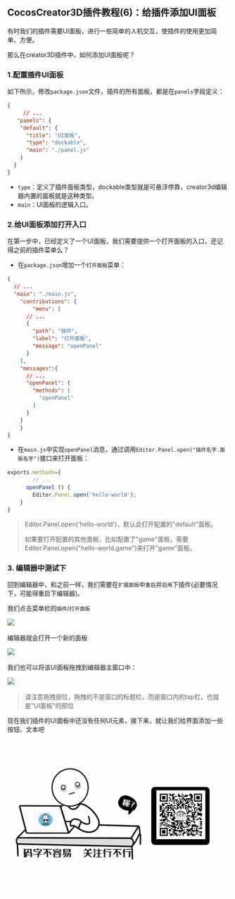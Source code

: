 ## CocosCreator3D插件教程(6)：给插件添加UI面板

有时我们的插件需要UI面板，进行一些简单的人机交互，使插件的使用更加简单、方便。

那么在creator3D插件中，如何添加UI面板呢？

### 1.配置插件UI面板

如下所示，修改`package.json`文件，插件的所有面板，都是在`panels`字段定义：

```json
{
	 // ...
   "panels": {
    "default": {
      "title": "UI面板",
      "type": "dockable",
      "main": "./panel.js"
    }
  }
}
```

- `type`：定义了插件面板类型，dockable类型就是可悬浮停靠，creator3d编辑器内置的面板就是这种类型。
- `main`：UI面板的逻辑入口。

### 2.给UI面板添加打开入口

在第一步中，已经定义了一个UI面板，我们需要提供一个打开面板的入口，还记得之前的插件菜单么？

- 在`package.json`增加一个`打开面板`菜单：

```json
{
  // ...
  "main": "./main.js",
	"contributions": {
		"menu": [
      // ...
      {
        "path": "插件",
        "label": "打开面板",
        "message": "openPanel"
      }
    ],
    "messages":{
      // ...
      "openPanel": {
        "methods": [
          "openPanel"
        ]
      }
    }
	}
}
```

- 在`main.js`中实现`openPanel`消息，通过调用`Editor.Panel.open("插件名字.面板名字")`接口来打开面板：

```javascript
exports.methods={
		// ...
	  openPanel () {
        Editor.Panel.open('hello-world');
    }
}
```

>Editor.Panel.open('hello-world')，默认会打开配置的"default"面板。
>
>如果要打开配置的其他面板，比如配置了"game"面板，需要Editor.Panel.open("hello-world.game")来打开"game"面板。

### 3. 编辑器中测试下

回到编辑器中，和之前一样，我们需要在`扩展面板`中`重启`并`启用`下插件(必要情况下，可能得重启下编辑器)。

我们点击菜单栏的`插件`/`打开面板`

![](image-20201024213714405.png)

编辑器就会打开一个新的面板

![](image-20201024213830059.png)

我们也可以将该UI面板拖拽到编辑器主窗口中：

![](image-20201024214344871.png)

> 请注意拖拽部位，拖拽的不是窗口的标题栏，而是窗口内的tap栏，也就是"UI面板"的部位

现在我们插件的UI面板中还没有任何UI元素，接下来，就让我们给界面添加一些按钮、文本吧

![](res/wx-guan-zhu-20201026231652837.gif)